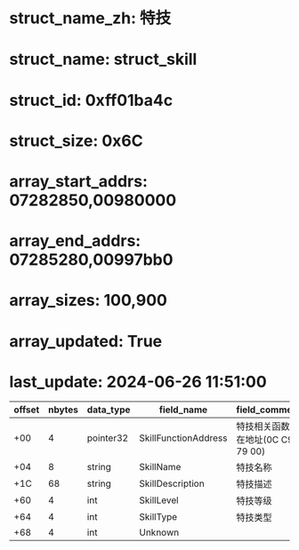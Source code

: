 # struct_name_zh: 特技
# struct_name: struct_skill
# struct_id: 0xff01ba4c
# struct_size: 0x6C
# array_start_addrs: 07282850,00980000
# array_end_addrs: 07285280,00997bb0
# array_sizes: 100,900
# array_updated: True
# last_update: 2024-06-26 11:51:00

| offset | nbytes | data_type | field_name           | field_comment                     |
| ------ | ------ | --------- | -------------------- | --------------------------------- |
| +00    | 4      | pointer32 | SkillFunctionAddress | 特技相关函数所在地址(0C C9 79 00) |
| +04    | 8      | string    | SkillName            | 特技名称                          |
| +1C    | 68     | string    | SkillDescription     | 特技描述                          |
| +60    | 4      | int       | SkillLevel           | 特技等级                          |
| +64    | 4      | int       | SkillType            | 特技类型                          |
| +68    | 4      | int       | Unknown              |                                   |
